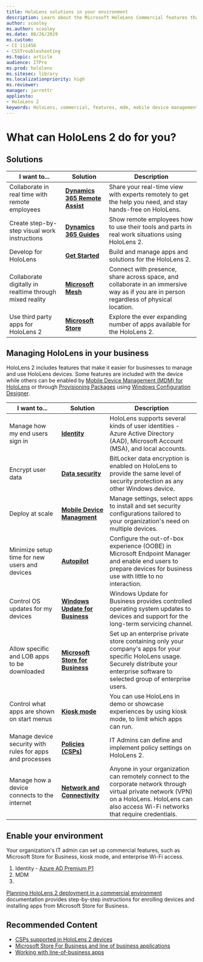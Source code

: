 ```yaml
---
title: HoloLens solutions in your environment
description: Learn about the Microsoft HoloLens Commercial features that make it easier for businesses to manage HoloLens devices. 
author: scooley
ms.author: scooley
ms.date: 08/26/2019
ms.custom: 
- CI 111456
- CSSTroubleshooting
ms.topic: article
audience: ITPro
ms.prod: hololens
ms.sitesec: library
ms.localizationpriority: high
ms.reviewer: 
manager: jarrettr
appliesto:
- HoloLens 2
keywords: HoloLens, commercial, features, mdm, mobile device management, kiosk mode
---
```


# What can HoloLens 2 do for you?



## Solutions
| I want to... | Solution | Description |  
|---------| ------------|------------|
| Collaborate in real time with remote employees | [**Dynamics 365 Remote Assist**](https://dynamics.microsoft.com/mixed-reality/remote-assist/) | Share your real-time view with experts remotely to get the help you need, and stay hands-free on HoloLens. | 
| Create step-by-step visual work instructions | [**Dynamics 365 Guides**](https://dynamics.microsoft.com/mixed-reality/guides/capabilities/) | Show remote employees how to use their tools and parts in real work situations using HoloLens 2. |
| Develop for HoloLens | [**Get Started**](https://docs.microsoft.com/windows/mixed-reality/develop/unity/tutorials) | Build and manage apps and solutions for the HoloLens 2. |
| Collaborate digitally in realtime through mixed reality | [**Microsoft Mesh**](https://www.microsoft.com/mesh) | Connect with presence, share across space, and collaborate in an immersive way as if you are in person regardless of physical location.
| Use third party apps for HoloLens 2 | [**Microsoft Store**](https://www.microsoft.com/store/collections/hlgettingstarted/hololens) | Explore the ever expanding number of apps available for the HoloLens 2.

## Managing HoloLens in your business
HoloLens 2 includes features that make it easier for businesses to manage and use HoloLens devices. Some features are included with the device while others can be enabled by [Mobile Device Management (MDM) for HoloLens](hololens-mdm-configure.md)  or through [Provisioning Packages](https://docs.microsoft.com/hololens/hololens-provisioning) using [Windows Configuration Designer](https://www.microsoft.com/store/productId/9NBLGGH4TX22).

| I want to... | Solution | Description |  
|---------| ------------|------------|
Manage how my end users sign in | [**Identity**](hololens-identity.md) | HoloLens supports several kinds of user identities - Azure Active Directory (AAD), Microsoft Account (MSA), and local accounts.  |
| Encrypt user data | [**Data security**](security-encryption-data-protection.md) | BitLocker data encryption is enabled on HoloLens to provide the same level of security protection as any other Windows device. | 
Deploy at scale | [**Mobile Device Managment**](hololens-mdm-configure.md) | Manage settings, select apps to install and set security configurations tailored to your organization's need on multiple devices. | 
|Minimize setup time for new users and devices | [**Autopilot**](hololens2-autopilot.md) | Configure the out-of-box experience (OOBE) in Microsoft Endpoint Manager and enable end users to prepare devices for business use with little to no interaction. |  
| Control OS updates for my devices | [**Windows Update for Business**](hololens-updates.md#managing-updates-by-using-windows-update-for-business) | Windows Update for Business provides controlled operating system updates to devices and support for the long-term servicing channel. |  
| Allow specific and LOB apps to be downloaded |[**Microsoft Store for Business**](app-deploy-overview.md) | Set up an enterprise private store containing only your company's apps for your specific HoloLens usage. Securely distribute your enterprise software to selected group of enterprise users. | 
| Control what apps are shown on start menus |[**Kiosk mode**](hololens-kiosk.md) |You can use HoloLens in demo or showcase experiences by using kiosk mode, to limit which apps can run.  
| Manage device security with rules for apps and processes | [**Policies (CSPs)**](hololens-csp-policy-overview.md) | IT Admins can define and implement policy settings on HoloLens 2. |  
| Manage how a device connects to the internet | [**Network and Connectivity**](hololens-certificates-network.md) |Anyone in your organization can remotely connect to the corporate network through virtual private network (VPN) on a HoloLens. HoloLens can also access Wi-Fi networks that require credentials. 


  
## Enable your environment

Your organization's IT admin can set up commercial features, such as Microsoft Store for Business, kiosk mode, and enterprise Wi-Fi access. 

1. Identity - [Azure AD Premium P1](https://docs.microsoft.com/azure/active-directory/fundamentals/active-directory-whatis) 
1. MDM
1. 

[Planning HoloLens 2 deployment in a commercial environment](hololens-core-components.md) documentation provides step-by-step instructions for enrolling devices and installing apps from Microsoft Store for Business.

## Recommended Content

- [CSPs supported in HoloLens 2 devices](https://docs.microsoft.com/windows/client-management/mdm/policies-in-policy-csp-supported-by-hololens2)
- [Microsoft Store For Business and line of business applications](https://docs.microsoft.com/hololens/app-deploy-overview)
- [Working with line-of-business apps](/microsoft-store/working-with-line-of-business-apps)
